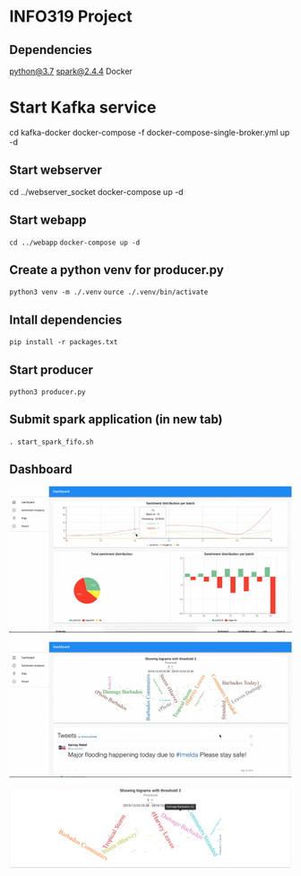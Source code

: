 # INFO319 Project

## Dependencies

python@3.7
spark@2.4.4
Docker

# Start Kafka service

cd kafka-docker
docker-compose -f docker-compose-single-broker.yml up -d

## Start webserver

cd ../webserver_socket
docker-compose up -d

## Start webapp

`cd ../webapp`
`docker-compose up -d`

## Create a python venv for producer.py

`python3 venv -m ./.venv`
`ource ./.venv/bin/activate`

## Intall dependencies

`pip install -r packages.txt`

## Start producer

`python3 producer.py`

## Submit spark application (in new tab)
`. start_spark_fifo.sh`

## Dashboard

![Sentiment page](./examples/sentiment_preview.gif)

![Wordcloud page](./examples/bigram_preview.gif)

![Wordcloud](./examples/wordcloud.png)
